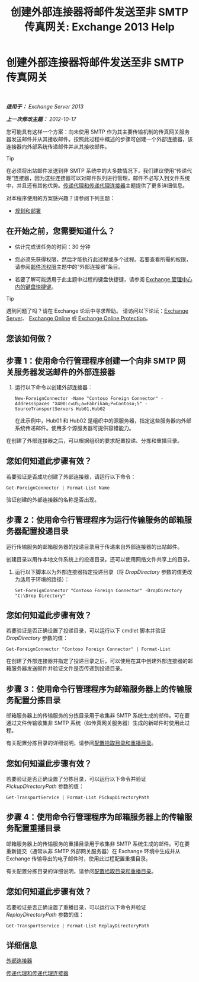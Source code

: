 ﻿---
title: '创建外部连接器将邮件发送至非 SMTP 传真网关: Exchange 2013 Help'
TOCTitle: 创建外部连接器将邮件发送至非 SMTP 传真网关
ms:assetid: 589db487-3c4c-409a-92e3-c78dd8f639b6
ms:mtpsurl: https://technet.microsoft.com/zh-cn/library/JJ710163(v=EXCHG.150)
ms:contentKeyID: 50490595
ms.date: 01/11/2018
mtps_version: v=EXCHG.150
ms.translationtype: HT
---

# 创建外部连接器将邮件发送至非 SMTP 传真网关

 

_**适用于：** Exchange Server 2013_

_**上一次修改主题：** 2012-10-17_

您可能具有这样一个方案：向未使用 SMTP 作为其主要传输机制的传真网关服务器发送邮件并从其接收邮件。按照此过程中概述的步骤可创建一个外部连接器，该连接器向外部系统传递邮件并从其接收邮件。

> [!TIP]  
> 在必须将出站邮件发送到非 SMTP 系统中的大多数情况下，我们建议使用“传递代理”连接器，因为这些连接器可以对邮件队列进行管理，邮件不必写入到文件系统中，并且还有其他优势。<a href="delivery-agents-and-delivery-agent-connectors-exchange-2013-help.md">传递代理和传递代理连接器</a>主题提供了更多详细信息。


对本程序使用的方案感兴趣？请参阅下列主题：

  - [规划和部署](planning-and-deployment-for-exchange-2013-installation-instructions.md)

## 在开始之前，您需要知道什么？

  - 估计完成该任务的时间：30 分钟

  - 您必须先获得权限，然后才能执行此过程或多个过程。若要查看所需的权限，请参阅[邮件流权限](mail-flow-permissions-exchange-2013-help.md)主题中的“外部连接器”条目。

  - 若要了解可能适用于此主题中过程的键盘快捷键，请参阅 [Exchange 管理中心内的键盘快捷键](keyboard-shortcuts-in-the-exchange-admin-center-exchange-online-protection-help.md)。

> [!TIP]  
> 遇到问题了吗？请在 Exchange 论坛中寻求帮助。 请访问以下论坛：<a href="https://go.microsoft.com/fwlink/p/?linkid=60612">Exchange Server</a>、 <a href="https://go.microsoft.com/fwlink/p/?linkid=267542">Exchange Online</a> 或 <a href="https://go.microsoft.com/fwlink/p/?linkid=285351">Exchange Online Protection</a>。


## 您该如何做？

## 步骤 1：使用命令行管理程序创建一个向非 SMTP 网关服务器发送邮件的外部连接器

1.  运行以下命令以创建外部连接器：
    
        New-ForeignConnector -Name "Contoso Foreign Connector" -AddressSpaces "X400:c=US;a=Fabrikam;P=Contoso;5" -SourceTransportServers Hub01,Hub02
    
    在此示例中，Hub01 和 Hub02 是组织中的源服务器，指定这些服务器向外部系统传递邮件。使用多个源服务器可提供容错能力。

在创建了外部连接器之后，可以根据组织的要求配置投递、分拣和重播目录。

## 您如何知道此步骤有效？

若要验证是否成功创建了外部连接器，请运行以下命令：

    Get-ForeignConnector | Format-List Name

验证创建的外部连接器的名称是否出现。

## 步骤 2：使用命令行管理程序为运行传输服务的邮箱服务器配置投递目录

运行传输服务的邮箱服务器的投递目录用于传递来自外部连接器的出站邮件。

创建目录以用作本地文件系统上的投递目录。还可以使用网络文件共享上的目录。

1.  运行以下脚本以为外部连接器指定投递目录（将 *DropDirectory* 参数的值更改为适用于环境的路径）：
    
        Set-ForeignConnector "Contoso Foreign Connector" -DropDirectory "C:\Drop Directory"

## 您如何知道此步骤有效？

若要验证是否正确设置了投递目录，可以运行以下 cmdlet 脚本并验证 *DropDirectory* 参数的值：

    Get-ForeignConnector "Contoso Foreign Connector" | Format-List

在创建了外部连接器并指定了投递目录之后，可以使用在其中创建外部连接器的邮箱服务器发送邮件并验证文件是否传递到投递目录。

## 步骤 3：使用命令行管理程序为邮箱服务器上的传输服务配置分拣目录

邮箱服务器上的传输服务的分拣目录用于收集非 SMTP 系统生成的邮件。可在要通过文件传输收集非 SMTP 系统（如传真网关服务器）生成的新邮件时使用此过程。

有关配置分拣目录的详细说明，请参阅[配置拾取目录和重播目录](configure-the-pickup-directory-and-the-replay-directory-exchange-2013-help.md)。

## 您如何知道此步骤有效？

若要验证是否正确设置了分拣目录，可以运行以下命令并验证 *PickupDirectoryPath* 参数的值：

    Get-TransportService | Format-List PickupDirectoryPath

## 步骤 4：使用命令行管理程序为邮箱服务器上的传输服务配置重播目录

邮箱服务器上的传输服务的重播目录用于收集非 SMTP 系统生成的邮件。可在要重新提交（通常从非 SMTP 外部网关服务器）在 Exchange 环境中生成并从 Exchange 传输导出的电子邮件时，使用此过程配置重播目录。

有关配置分拣目录的详细说明，请参阅[配置拾取目录和重播目录](configure-the-pickup-directory-and-the-replay-directory-exchange-2013-help.md)。

## 您如何知道此步骤有效？

若要验证是否正确设置了重播目录，可以运行以下命令并验证 *ReplayDirectoryPath* 参数的值：

    Get-TransportService | Format-List ReplayDirectoryPath

## 详细信息

[外部连接器](foreign-connectors-exchange-2013-help.md)

[传递代理和传递代理连接器](delivery-agents-and-delivery-agent-connectors-exchange-2013-help.md)

